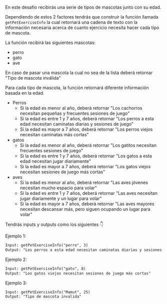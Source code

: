 En este desafío recibirás una serie de tipos de mascotas junto con su edad.

Dependiendo de estos 2 factores tendrás que construir la función llamada `getPetExerciseInfo` la cual retornará una cadena de texto con la información necesaria acerca de cuanto ejercicio necesita hacer cada tipo de mascota.

La función recibirá las siguientes mascotas:

- perro
- gato
- ave

En caso de pasar una mascota la cual no sea de la lista deberá retornar "Tipo de mascota inválida"

Para cada tipo de mascota, la función retornará diferente información basada en la edad.

- Perros
  - Si la edad es menor al año, deberá retornar "Los cachorros necesitan pequeñas y frecuentes sesiones de juego"
  - Si la edad es entre 1 y 7 años, deberá retornar "Los perros a esta edad necesitan caminatas diarias y sesiones de juego"
  - Si la edad es mayor a 7 años, deberá retornar "Los perros viejos necesitan caminatas más cortas"
- gatos
  - Si la edad es menor al año, deberá retornar "Los gatitos necesitan frecuentes sesiones de juego"
  - Si la edad es entre 1 y 7 años, deberá retornar "Los gatos a esta edad necesitan jugar diariamente"
  - Si la edad es mayor a 7 años, deberá retornar "Los gatos viejos necesitan sesiones de juego más cortas"
- aves
  - Si la edad es menor al año, deberá retornar "Las aves jóvenes necesitan mucho espacio para volar"
  - Si la edad es entre 1 y 7 años, deberá retornar "Las aves necesitan jugar diariamente y un lugar para volar"
  - Si la edad es mayor a 7 años, deberá retornar "Las aves mayores necesitan descansar más, pero siguen ocupando un lugar para volar"

Tendrás inputs y outputs como los siguientes 👇

Ejemplo 1:

```txt
Input: getPetExerciseInfo("perro", 3)
Output: "Los perros a esta edad necesitan caminatas diarias y sesiones de juego"
```

Ejemplo 2:

```txt
Input: getPetExerciseInfo("gato", 8)
Output: "Los gatos viejos necesitan sesiones de juego más cortas"
```

Ejemplo 3:

```txt
Input: getPetExerciseInfo("Mamut", 25)
Output: "Tipo de mascota invalida"
```
